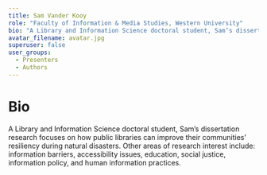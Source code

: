 ```yaml
---
title: Sam Vander Kooy
role: "Faculty of Information & Media Studies, Western University"
bio: "A Library and Information Science doctoral student, Sam’s dissertation research focuses on how public libraries can improve their communities’ resiliency during natural disasters. Other areas of research interest include: information barriers, accessibility issues, education, social justice, information policy, and human information practices."
avatar_filename: avatar.jpg
superuser: false
user_groups:
  - Presenters
  - Authors
---
```

# Bio

A Library and Information Science doctoral student, Sam’s dissertation research focuses on how public libraries can improve their communities’ resiliency during natural disasters. Other areas of research interest include: information barriers, accessibility issues, education, social justice, information policy, and human information practices.
